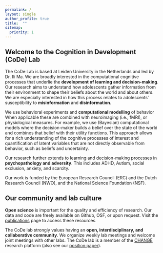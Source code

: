```yaml
---
permalink: /
layout: single
author_profile: true
title:  ""
sitemap:
  priority: 1
---
```

## Welcome to the Cognition in Development (CoDe) Lab
The CoDe Lab is based at Leiden University in the Netherlands and led by Dr. Ili Ma. We are broadly interested in the computational cognitive processes that underlie the **development of learning and decision-making**. Our research aims to understand how adolescents gather information from their environment to shape their beliefs about the world and about others. We are especially interested in how this process relates to adolescents’ susceptibility to **misinformation** and **disinformation**.

We use behavioral experiments and **computational modelling** of behavior When applicable these are combined with neuroimaging (i.e., fMRI), or physiological measures. For example, we use (Bayesian) computational models where the decision-maker builds a belief over the state of the world and combines that belief with their utility functions. This approach allows for a rich understanding of the cognitive processes of interest and quantification of latent variables that are not directly observable from behavior, such as beliefs and uncertainty. 

Our research further extends to learning and decision-making processes in **psychopathology and adversity**. This includes ADHD, Autism, social exclusion, anxiety, and scarcity.

Our work is funded by the European Research Council (ERC) and the Dutch Research Council (NWO), and the National Science Foundation (NSF). 

## Our community and lab culture
**Open science** is important for the quality and efficiency of research. Our data and code are freely available on Github, OSF, or upon request. Visit the [publications](/research/) page to access these resources. 

The CoDe lab strongly values having an **open, interdisciplinary, and collaborative community**. We organize weekly lab meetings and welcome joint meetings with other labs. The CoDe lab is a member of the [CHANGE](https://www.changeleiden.nl/) research platform (also see our [position paper](https://www.frontiersin.org/articles/10.3389/fnint.2022.827097/full)). 


